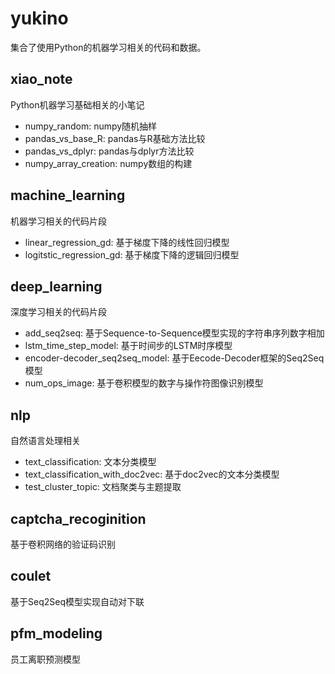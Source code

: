 # yukino

集合了使用Python的机器学习相关的代码和数据。

## xiao_note
Python机器学习基础相关的小笔记

- numpy_random: numpy随机抽样
- pandas_vs_base_R: pandas与R基础方法比较
- pandas_vs_dplyr: pandas与dplyr方法比较
- numpy_array_creation: numpy数组的构建

## machine_learning
机器学习相关的代码片段

- linear_regression_gd: 基于梯度下降的线性回归模型
- logitstic_regression_gd: 基于梯度下降的逻辑回归模型

## deep_learning
深度学习相关的代码片段

- add_seq2seq: 基于Sequence-to-Sequence模型实现的字符串序列数字相加
- lstm_time_step_model: 基于时间步的LSTM时序模型
- encoder-decoder_seq2seq_model: 基于Eecode-Decoder框架的Seq2Seq模型
- num_ops_image: 基于卷积模型的数字与操作符图像识别模型

## nlp
自然语言处理相关

- text_classification: 文本分类模型
- text_classification_with_doc2vec: 基于doc2vec的文本分类模型
- test_cluster_topic: 文档聚类与主题提取

## captcha_recoginition
基于卷积网络的验证码识别

## coulet
基于Seq2Seq模型实现自动对下联

## pfm_modeling
员工离职预测模型
